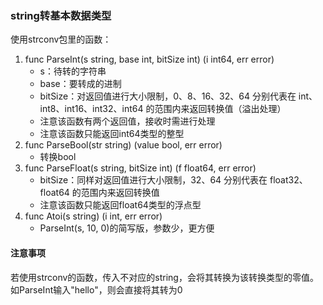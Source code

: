 ### string转基本数据类型
使用strconv包里的函数：
1. func ParseInt(s string, base int, bitSize int) (i int64, err error)
    - s：待转的字符串
    - base：要转成的进制
    - bitSize：对返回值进行大小限制，0、8、16、32、64 分别代表在 int、int8、int16、int32、int64 的范围内来返回转换值（溢出处理）
    - 注意该函数有两个返回值，接收时需进行处理
    - 注意该函数只能返回int64类型的整型
2. func ParseBool(str string) (value bool, err error)
    - 转换bool
3. func ParseFloat(s string, bitSize int) (f float64, err error)
    - bitSize：同样对返回值进行大小限制，32、64 分别代表在 float32、float64 的范围内来返回转换值
    - 注意该函数只能返回float64类型的浮点型
4. func Atoi(s string) (i int, err error)
    - ParseInt(s, 10, 0)的简写版，参数少，更方便

#### 注意事项
若使用strconv的函数，传入不对应的string，会将其转换为该转换类型的零值。如ParseInt输入"hello"，则会直接将其转为0